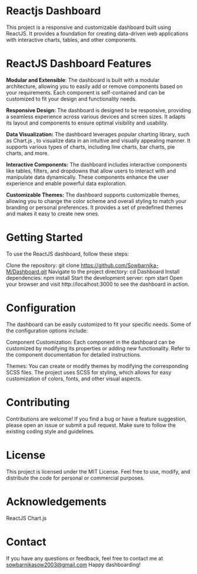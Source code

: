 # Reactjs Dashboard
This project is a responsive and customizable dashboard built using ReactJS. It provides a foundation for creating data-driven web applications with interactive charts, tables, and other components.

# ReactJS Dashboard Features
**Modular and Extensible**: The dashboard is built with a modular architecture, allowing you to easily add or remove components based on your requirements. Each component is self-contained and can be customized to fit your design and functionality needs.

**Responsive Design:** The dashboard is designed to be responsive, providing a seamless experience across various devices and screen sizes. It adapts its layout and components to ensure optimal visibility and usability.

**Data Visualization:** The dashboard leverages popular charting library, such as Chart.js , to visualize data in an intuitive and visually appealing manner. It supports various types of charts, including line charts, bar charts, pie charts, and more.

**Interactive Components:** The dashboard includes interactive components like tables, filters, and dropdowns that allow users to interact with and manipulate data dynamically. These components enhance the user experience and enable powerful data exploration.

**Customizable Themes:** The dashboard supports customizable themes, allowing you to change the color scheme and overall styling to match your branding or personal preferences. It provides a set of predefined themes and makes it easy to create new ones.

# Getting Started
To use the ReactJS dashboard, follow these steps:

Clone the repository: git clone https://github.com/Sowbarnika-M/Dashboard.git
Navigate to the project directory: cd Dashboard
Install dependencies: npm install
Start the development server: npm start
Open your browser and visit http://localhost:3000 to see the dashboard in action.
# Configuration
The dashboard can be easily customized to fit your specific needs. Some of the configuration options include:

Component Customization: Each component in the dashboard can be customized by modifying its properties or adding new functionality. Refer to the component documentation for detailed instructions.

Themes: You can create or modify themes by modifying the corresponding SCSS files. The project uses SCSS for styling, which allows for easy customization of colors, fonts, and other visual aspects.

# Contributing
Contributions are welcome! If you find a bug or have a feature suggestion, please open an issue or submit a pull request. Make sure to follow the existing coding style and guidelines.

# License
This project is licensed under the MIT License. Feel free to use, modify, and distribute the code for personal or commercial purposes.

# Acknowledgements
ReactJS
Chart.js

# Contact
If you have any questions or feedback, feel free to contact me at sowbarnikasow2003@gmail.com
Happy dashboarding!
